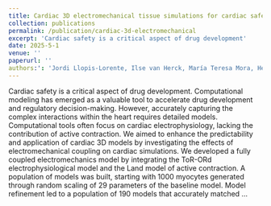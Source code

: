 ```yaml
---
title: Cardiac 3D electromechanical tissue simulations for cardiac safety analysis
collection: publications
permalink: /publication/cardiac-3d-electromechanical
excerpt: 'Cardiac safety is a critical aspect of drug development'
date: 2025-5-1
venue: ''
paperurl: ''
authors:': 'Jordi Llopis-Lorente, Ilse van Herck, María Teresa Mora, Henrik Finsberg, Cécile Daversin-Catty, Jørgen Dokken, Samuel Wall, Javier Saiz, Hermenegild Arevalo, Beatriz Trenor'
---
```


Cardiac safety is a critical aspect of drug development. Computational modeling has emerged as a valuable tool to accelerate drug development and regulatory decision-making. However, accurately capturing the complex interactions within the heart requires detailed models. Computational tools often focus on cardiac electrophysiology, lacking the contribution of active contraction. We aimed to enhance the predictability and application of cardiac 3D models by investigating the effects of electromechanical coupling on cardiac simulations. We developed a fully coupled electromechanics model by integrating the ToR-ORd electrophysiological model and the Land model of active contraction. A population of models was built, starting with 1000 myocytes generated through random scaling of 29 parameters of the baseline model. Model refinement led to a population of 190 models that accurately matched …
